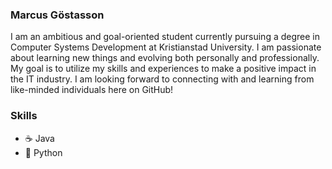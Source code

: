 ### Marcus Göstasson
I am an ambitious and goal-oriented student currently pursuing a degree in Computer Systems Development at Kristianstad University. I am passionate about learning new things and evolving both personally and professionally. My goal is to utilize my skills and experiences to make a positive impact in the IT industry. I am looking forward to connecting with and learning from like-minded individuals here on GitHub!

### Skills 
* ☕️ Java
* 🐍 Python
